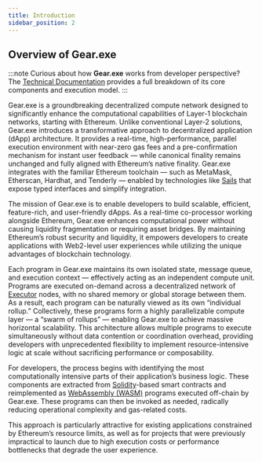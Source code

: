 ```yaml
---
title: Introduction
sidebar_position: 2
---
```


## Overview of Gear.exe

:::note
Curious about how **Gear.exe** works from developer perspective?  
The [Technical Documentation](/gear.exe-technical-0.1.pdf) provides a full breakdown of its core components and execution model.
:::

Gear.exe is a groundbreaking decentralized compute network designed to significantly enhance the computational capabilities of Layer-1 blockchain networks, starting with Ethereum. Unlike conventional Layer-2 solutions, Gear.exe introduces a transformative approach to decentralized application (dApp) architecture. It provides a real-time, high-performance, parallel execution environment with near-zero gas fees and a pre-confirmation mechanism for instant user feedback — while canonical finality remains unchanged and fully aligned with Ethereum’s native finality. Gear.exe integrates with the familiar Ethereum toolchain — such as MetaMask, Etherscan, Hardhat, and Tenderly — enabled by technologies like [Sails](https://github.com/gear-tech/sails) that expose typed interfaces and simplify integration.

The mission of Gear.exe is to enable developers to build scalable, efficient, feature-rich, and user-friendly dApps. As a
real-time co-processor working alongside Ethereum, Gear.exe enhances computational power without causing liquidity fragmentation or requiring asset bridges. By maintaining Ethereum’s robust security and liquidity, it empowers developers to create
applications with Web2-level user experiences while utilizing the unique advantages of blockchain technology.

Each program in Gear.exe maintains its own isolated state, message queue, and execution context — effectively acting as an independent compute unit. Programs are executed on-demand across a decentralized network of [Executor](/docs/glossary.md#executor) nodes, with no shared memory or global storage between them. As a result, each program can be naturally viewed as its own “individual rollup.” Collectively, these programs form a highly parallelizable compute layer — a “swarm of rollups” — enabling Gear.exe to achieve massive horizontal scalability. This architecture allows multiple programs to execute simultaneously without data contention or coordination overhead, providing developers with unprecedented flexibility to implement resource-intensive logic at scale without sacrificing performance or composability.

For developers, the process begins with identifying the most computationally intensive parts of their application’s business logic. These components are extracted from [Solidity](/docs/glossary.md#solidity)-based smart contracts and reimplemented as [WebAssembly (WASM)](/docs/glossary.md#wasm-webassembly) programs executed off-chain by Gear.exe. These programs can then be invoked as needed, radically reducing operational complexity and gas-related costs.

This approach is particularly attractive for existing applications constrained by Ethereum’s resource limits, as well as for projects that were previously impractical to launch due to high execution costs or performance bottlenecks that degrade the user experience.
